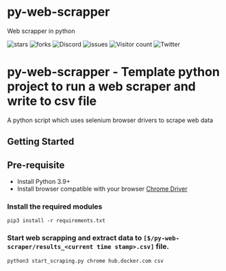 # py-web-scrapper
Web scrapper in python


![stars](https://img.shields.io/github/stars/collabnix/hubscraper)
![forks](https://img.shields.io/github/forks/collabnix/hubscraper)
![Discord](https://img.shields.io/discord/1020180904129335379)
![issues](https://img.shields.io/github/issues/collabnix/hubscraper)
![Visitor count](https://shields-io-visitor-counter.herokuapp.com/badge?page=collabnix.hubscraper)
![Twitter](https://img.shields.io/twitter/follow/collabnix?style=social)


# py-web-scrapper - Template python project to run a web scraper and write to csv file
A python script which uses selenium browser drivers to scrape web data 


## Getting Started

## Pre-requisite

- Install Python 3.9+
- Install browser compatible with your browser  [Chrome Driver](https://chromedriver.storage.googleapis.com/index.html?path=108.0.5359.71/)


### Install the required modules

```
pip3 install -r requirements.txt
```


### Start web scrapping and extract data to  `[$/py-web-scraper/results_<current time stamp>.csv]` file.

```
python3 start_scraping.py chrome hub.docker.com csv
```




